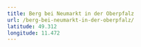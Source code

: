 ```yaml
---
title: Berg bei Neumarkt in der Oberpfalz
url: /berg-bei-neumarkt-in-der-oberpfalz/
latitude: 49.312
longitude: 11.472
---
```

